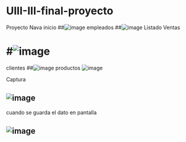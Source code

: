 # UIII-III-final-proyecto
Proyecto Nava
inicio
##![image](https://github.com/user-attachments/assets/d7bf906f-4bdd-4fd2-b85e-128682aef954)
empleados
##![image](https://github.com/user-attachments/assets/723caa2f-6d84-4000-96b2-b8ada30bf235)
Listado Ventas
# #![image](https://github.com/user-attachments/assets/0116a622-9089-4158-a0f1-95143f3e52e8)
clientes
##![image](https://github.com/user-attachments/assets/bad24573-d4e3-462f-b1ea-01c669dea31c)
productos
![image](https://github.com/user-attachments/assets/2151693e-f8a3-4944-9d52-a6f4ecfbf55f)

Captura 
## ![image](https://github.com/user-attachments/assets/0f469ed0-acc3-4276-b5db-bd78ae57b254)
cuando se guarda el dato en pantalla
## ![image](https://github.com/user-attachments/assets/661fef4d-672d-44fd-af89-789495744f61)




